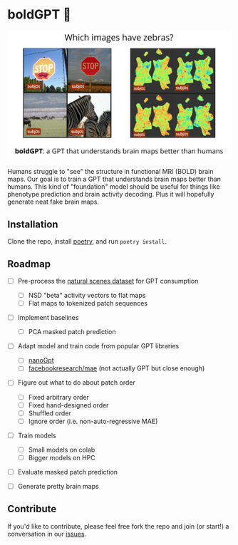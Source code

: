 # boldGPT 🧠

![boldGPT: a GPT that understands brain maps better than humans](.github/images/boldgpt.png)

Humans struggle to "see" the structure in functional MRI (BOLD) brain maps. Our goal is to train a GPT that understands brain maps better than humans. This kind of "foundation" model should be useful for things like phenotype prediction and brain activity decoding. Plus it will hopefully generate neat fake brain maps.

## Installation

Clone the repo, install [poetry](https://python-poetry.org/), and run `poetry install`.

## Roadmap

- [ ] Pre-process the [natural scenes dataset](https://naturalscenesdataset.org/) for GPT consumption
  - [ ] NSD "beta" activity vectors to flat maps
  - [ ] Flat maps to tokenized patch sequences
- [ ] Implement baselines
  - [ ] PCA masked patch prediction
- [ ] Adapt model and train code from popular GPT libraries
  - [ ] [nanoGpt](https://github.com/karpathy/nanoGPT)
  - [ ] [facebookresearch/mae](https://github.com/facebookresearch/mae) (not actually GPT but close enough)
- [ ] Figure out what to do about patch order
  - [ ] Fixed arbitrary order
  - [ ] Fixed hand-designed order
  - [ ] Shuffled order
  - [ ] Ignore order (i.e. non-auto-regressive MAE)
- [ ] Train models
  - [ ] Small models on colab
  - [ ] Bigger models on HPC
- [ ] Evaluate masked patch prediction
- [ ] Generate pretty brain maps


## Contribute

If you'd like to contribute, please feel free fork the repo and join (or start!) a conversation in our [issues](https://github.com/clane9/boldGPT/issues).
